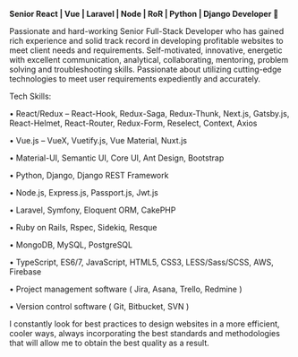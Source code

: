 **Senior React | Vue | Laravel | Node | RoR | Python | Django Developer 👋**

<!---
RoyForce/RoyForce is a ✨ special ✨ repository because its `README.md` (this file) appears on your GitHub profile.
You can click the Preview link to take a look at your changes.
--->


Passionate and hard-working Senior Full-Stack Developer who has gained rich experience and solid track record in developing profitable websites to meet client needs and requirements. Self-motivated, innovative, energetic with excellent communication, analytical, collaborating, mentoring, problem solving and troubleshooting skills. Passionate about utilizing cutting-edge technologies to meet user requirements expediently and accurately.

Tech Skills:

• React/Redux – React-Hook, Redux-Saga, Redux-Thunk, Next.js, Gatsby.js, React-Helmet, React-Router, Redux-Form, Reselect, Context, Axios

• Vue.js – VueX, Vuetify.js, Vue Material, Nuxt.js

• Material-UI, Semantic UI, Core UI, Ant Design, Bootstrap

• Python, Django, Django REST Framework

• Node.js, Express.js, Passport.js, Jwt.js

• Laravel, Symfony, Eloquent ORM, CakePHP

• Ruby on Rails, Rspec, Sidekiq, Resque

• MongoDB, MySQL, PostgreSQL

• TypeScript, ES6/7, JavaScript, HTML5, CSS3, LESS/Sass/SCSS, AWS, Firebase

• Project management software ( Jira, Asana, Trello, Redmine )

• Version control software ( Git, Bitbucket, SVN )

I constantly look for best practices to design websites in a more efficient, cooler ways, always incorporating the best standards and methodologies that will allow me to obtain the best quality as a result.
